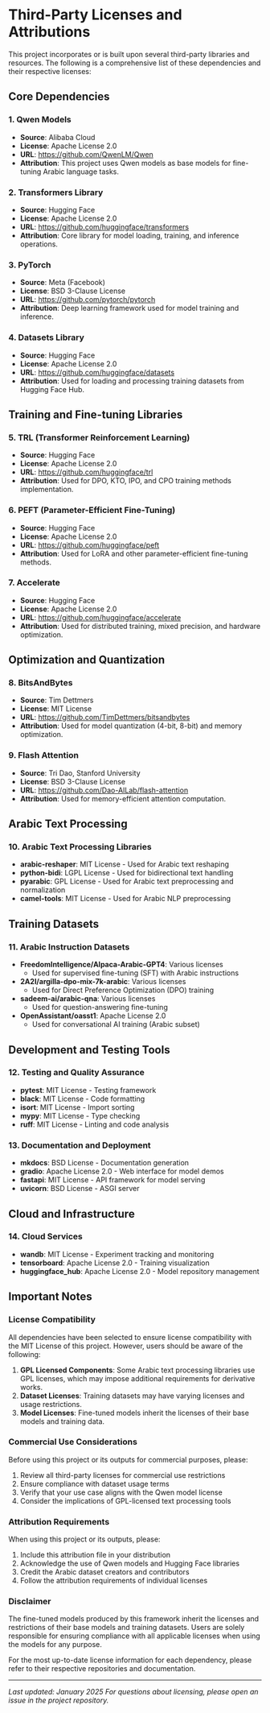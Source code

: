 # Third-Party Licenses and Attributions

This project incorporates or is built upon several third-party libraries and resources. The following is a comprehensive list of these dependencies and their respective licenses:

## Core Dependencies

### 1. Qwen Models
- **Source**: Alibaba Cloud
- **License**: Apache License 2.0
- **URL**: https://github.com/QwenLM/Qwen
- **Attribution**: This project uses Qwen models as base models for fine-tuning Arabic language tasks.

### 2. Transformers Library
- **Source**: Hugging Face
- **License**: Apache License 2.0
- **URL**: https://github.com/huggingface/transformers
- **Attribution**: Core library for model loading, training, and inference operations.

### 3. PyTorch
- **Source**: Meta (Facebook)
- **License**: BSD 3-Clause License
- **URL**: https://github.com/pytorch/pytorch
- **Attribution**: Deep learning framework used for model training and inference.

### 4. Datasets Library
- **Source**: Hugging Face
- **License**: Apache License 2.0
- **URL**: https://github.com/huggingface/datasets
- **Attribution**: Used for loading and processing training datasets from Hugging Face Hub.

## Training and Fine-tuning Libraries

### 5. TRL (Transformer Reinforcement Learning)
- **Source**: Hugging Face
- **License**: Apache License 2.0
- **URL**: https://github.com/huggingface/trl
- **Attribution**: Used for DPO, KTO, IPO, and CPO training methods implementation.

### 6. PEFT (Parameter-Efficient Fine-Tuning)
- **Source**: Hugging Face
- **License**: Apache License 2.0
- **URL**: https://github.com/huggingface/peft
- **Attribution**: Used for LoRA and other parameter-efficient fine-tuning methods.

### 7. Accelerate
- **Source**: Hugging Face
- **License**: Apache License 2.0
- **URL**: https://github.com/huggingface/accelerate
- **Attribution**: Used for distributed training, mixed precision, and hardware optimization.

## Optimization and Quantization

### 8. BitsAndBytes
- **Source**: Tim Dettmers
- **License**: MIT License
- **URL**: https://github.com/TimDettmers/bitsandbytes
- **Attribution**: Used for model quantization (4-bit, 8-bit) and memory optimization.

### 9. Flash Attention
- **Source**: Tri Dao, Stanford University
- **License**: BSD 3-Clause License
- **URL**: https://github.com/Dao-AILab/flash-attention
- **Attribution**: Used for memory-efficient attention computation.

## Arabic Text Processing

### 10. Arabic Text Processing Libraries
- **arabic-reshaper**: MIT License - Used for Arabic text reshaping
- **python-bidi**: LGPL License - Used for bidirectional text handling
- **pyarabic**: GPL License - Used for Arabic text preprocessing and normalization
- **camel-tools**: MIT License - Used for Arabic NLP preprocessing

## Training Datasets

### 11. Arabic Instruction Datasets
- **FreedomIntelligence/Alpaca-Arabic-GPT4**: Various licenses
  - Used for supervised fine-tuning (SFT) with Arabic instructions
- **2A2I/argilla-dpo-mix-7k-arabic**: Various licenses
  - Used for Direct Preference Optimization (DPO) training
- **sadeem-ai/arabic-qna**: Various licenses
  - Used for question-answering fine-tuning
- **OpenAssistant/oasst1**: Apache License 2.0
  - Used for conversational AI training (Arabic subset)

## Development and Testing Tools

### 12. Testing and Quality Assurance
- **pytest**: MIT License - Testing framework
- **black**: MIT License - Code formatting
- **isort**: MIT License - Import sorting
- **mypy**: MIT License - Type checking
- **ruff**: MIT License - Linting and code analysis

### 13. Documentation and Deployment
- **mkdocs**: BSD License - Documentation generation
- **gradio**: Apache License 2.0 - Web interface for model demos
- **fastapi**: MIT License - API framework for model serving
- **uvicorn**: BSD License - ASGI server

## Cloud and Infrastructure

### 14. Cloud Services
- **wandb**: MIT License - Experiment tracking and monitoring
- **tensorboard**: Apache License 2.0 - Training visualization
- **huggingface_hub**: Apache License 2.0 - Model repository management

## Important Notes

### License Compatibility
All dependencies have been selected to ensure license compatibility with the MIT License of this project. However, users should be aware of the following:

1. **GPL Licensed Components**: Some Arabic text processing libraries use GPL licenses, which may impose additional requirements for derivative works.
2. **Dataset Licenses**: Training datasets may have varying licenses and usage restrictions.
3. **Model Licenses**: Fine-tuned models inherit the licenses of their base models and training data.

### Commercial Use Considerations
Before using this project or its outputs for commercial purposes, please:

1. Review all third-party licenses for commercial use restrictions
2. Ensure compliance with dataset usage terms
3. Verify that your use case aligns with the Qwen model license
4. Consider the implications of GPL-licensed text processing tools

### Attribution Requirements
When using this project or its outputs, please:

1. Include this attribution file in your distribution
2. Acknowledge the use of Qwen models and Hugging Face libraries
3. Credit the Arabic dataset creators and contributors
4. Follow the attribution requirements of individual licenses

### Disclaimer
The fine-tuned models produced by this framework inherit the licenses and restrictions of their base models and training datasets. Users are solely responsible for ensuring compliance with all applicable licenses when using the models for any purpose.

For the most up-to-date license information for each dependency, please refer to their respective repositories and documentation.

---

*Last updated: January 2025*
*For questions about licensing, please open an issue in the project repository.*